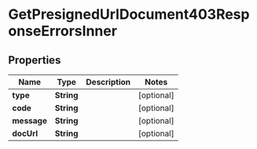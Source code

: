 

# GetPresignedUrlDocument403ResponseErrorsInner


## Properties

| Name | Type | Description | Notes |
|------------ | ------------- | ------------- | -------------|
|**type** | **String** |  |  [optional] |
|**code** | **String** |  |  [optional] |
|**message** | **String** |  |  [optional] |
|**docUrl** | **String** |  |  [optional] |



